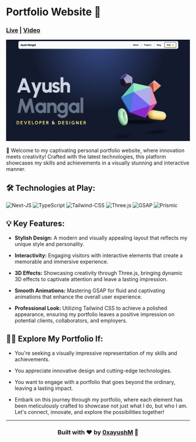 # Portfolio Website 🚀

<link href="globals.css" rel="stylesheet"></link>


<div align=''>

### [Live](https://ayushmangal.brewmyagent.com) | [Video](https://youtu.be/2APJkBapPJg)

</div>

<img src='./image.png' target="_blank"/>

🚀 Welcome to my captivating personal portfolio website, where innovation meets creativity! Crafted with the latest technologies, this platform showcases my skills and achievements in a visually stunning and interactive manner.

## 🛠️ Technologies at Play:

![Next-JS](https://img.shields.io/badge/Next.Js-black?style=for-the-badge&logo=nextdotjs&logoColor=61DAFB) 
![TypeScript](https://img.shields.io/badge/TypeScript-323330?style=for-the-badge&logo=typescript&logoColor=blue)
![Tailwind-CSS](https://img.shields.io/badge/Tailwind-gray?style=for-the-badge&logo=tailwindcss&logoColor=61DAFB)
![Three.js](https://img.shields.io/badge/three.js-orange?style=for-the-badge&logo=threedotjs&logoColor=white)
![GSAP](https://img.shields.io/badge/GSAP-32333?style=for-the-badge&logo=&logoColor=black)
![Prismic](https://img.shields.io/badge/prismic-magenta?style=for-the-badge&logo=prismic&logoColor=white)

## 💡 Key Features:

- **Stylish Design:** A modern and visually appealing layout that reflects my unique style and personality.

- **Interactivity:** Engaging visitors with interactive elements that create a memorable and immersive experience.

- **3D Effects:** Showcasing creativity through Three.js, bringing dynamic 3D effects to captivate attention and leave a lasting impression.

- **Smooth Animations:** Mastering GSAP for fluid and captivating animations that enhance the overall user experience.

- **Professional Look:** Utilizing Tailwind CSS to achieve a polished appearance, ensuring my portfolio leaves a positive impression on potential clients, collaborators, and employers.

## 👨‍💻 Explore My Portfolio If:

- You're seeking a visually impressive representation of my skills and achievements.

- You appreciate innovative design and cutting-edge technologies.

- You want to engage with a portfolio that goes beyond the ordinary, leaving a lasting impact.

- Embark on this journey through my portfolio, where each element has been meticulously crafted to showcase not just what I do, but who I am. Let's connect, innovate, and explore the possibilities together!

<hr>

### <p align="center">Built with ❤️ by [0xayushM](https://ayushmangal.brewmyagent.com) 🚀</p>
<!--- npx @slicemachine/init @latest --repository portfolio-1-0xayushm --->